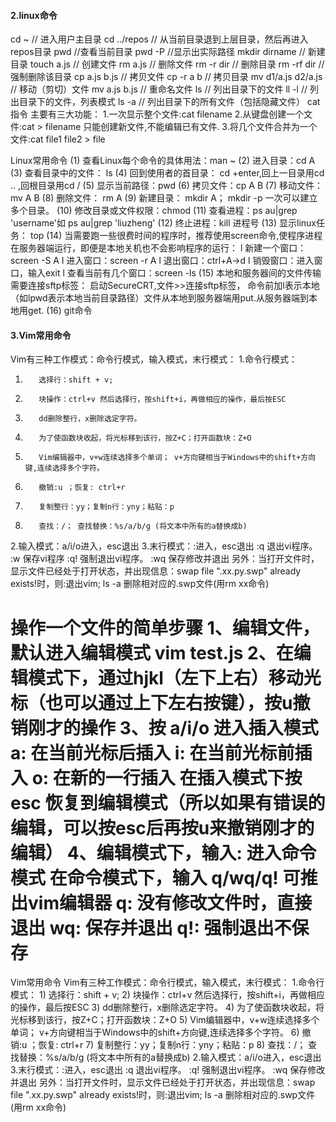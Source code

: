 #### 2.linux命令

cd ~          // 进入用户主目录
cd ../repos   // 从当前目录退到上层目录，然后再进入repos目录
pwd           //查看当前目录
pwd -P        //显示出实际路径
mkdir dirname // 新建目录
touch a.js    // 创建文件
rm a.js       // 删除文件
rm -r dir     // 删除目录
rm -rf dir    // 强制删除该目录
cp a.js b.js  // 拷贝文件
cp -r a b     // 拷贝目录
mv d1/a.js d2/a.js // 移动（剪切）文件
mv a.js b.js  // 重命名文件
ls            // 列出目录下的文件
ll -l         // 列出目录下的文件，列表模式
ls -a         // 列出目录下的所有文件（包括隐藏文件）
cat指令
主要有三大功能：
1.一次显示整个文件:cat filename
2.从键盘创建一个文件:cat > filename 只能创建新文件,不能编辑已有文件.
3.将几个文件合并为一个文件:cat file1 file2 > file

Linux常用命令
                   (1)              查看Linux每个命令的具体用法：man ~
                   (2)              进入目录：cd A
                   (3)              查看目录中的文件： ls
                   (4)              回到使用者的首目录： cd +enter,回上一目录用cd .. ,回根目录用cd /
                   (5)              显示当前路径：pwd
                   (6)              拷贝文件：cp A B
                   (7)              移动文件： mv A B
                   (8)              删除文件： rm A
                   (9)              新建目录： mkdir A； mkdir -p 一次可以建立多个目录。
                  (10)              修改目录或文件权限：chmod
                  (11)              查看进程：ps au|grep 'username'如 ps au|grep 'liuzheng'
                  (12)              终止进程：kill 进程号
                  (13)              显示linux任务： top
                  (14)              当需要跑一些很费时间的程序时，推荐使用screen命令,使程序进程在服务器端运行，即便是本地关机也不会影响程序的运行：
                                     l  新建一个窗口：screen -S A
                                     l  进入窗口：screen -r A
                                     l  退出窗口：ctrl+A->d
                                     l  销毁窗口：进入窗口，输入exit
                                     l  查看当前有几个窗口：screen -ls
                  (15)               本地和服务器间的文件传输需要连接sftp标签：
                                     启动SecureCRT,文件>>连接sftp标签， 命令前加l表示本地（如lpwd表示本地当前目录路径）文件从本地到服务器端用put.从服务器端到本地用get.
                  (16)              git命令
#### 3.Vim常用命令

Vim有三种工作模式：命令行模式，输入模式，末行模式：
1.命令行模式：
  1)        选择行：shift + v;
  2)        块操作：ctrl+v 然后选择行，按shift+i，再做相应的操作，最后按ESC
  3)        dd删除整行，x删除选定字符。
  4)        为了使函数块收起，将光标移到该行，按Z+C；打开函数块：Z+O
  5)        Vim编辑器中，v+w连续选择多个单词； v+方向键相当于Windows中的shift+方向键,连续选择多个字符。
  6)        撤销:u ；恢复: ctrl+r
  7)        复制整行：yy；复制n行：yny；粘贴：p
  8)        查找：/； 查找替换：%s/a/b/g (将文本中所有的a替换成b)
2.输入模式：a/i/o进入，esc退出
3.末行模式：:进入，esc退出
                   :q 退出vi程序。
                   :w  保存vi程序
                   :q! 强制退出vi程序。
                   :wq 保存修改并退出
 另外：当打开文件时，显示文件已经处于打开状态，并出现信息：swap file ".xx.py.swp" already exists!时，则:退出vim; ls -a 删除相对应的.swp文件(用rm xx命令)

操作一个文件的简单步骤
1、编辑文件，默认进入编辑模式
vim test.js
2、在编辑模式下，通过hjkl（左下上右）移动光标（也可以通过上下左右按键），按u撤销刚才的操作
3、按 a/i/o 进入插入模式
a: 在当前光标后插入
i: 在当前光标前插入
o: 在新的一行插入
在插入模式下按 esc 恢复到编辑模式（所以如果有错误的编辑，可以按esc后再按u来撤销刚才的编辑）
4、编辑模式下，输入: 进入命令模式
在命令模式下，输入 q/wq/q! 可推出vim编辑器
q: 没有修改文件时，直接退出
wq: 保存并退出
q!: 强制退出不保存
=================
Vim常用命令
      Vim有三种工作模式：命令行模式，输入模式，末行模式：
      1.命令行模式：
        1)        选择行：shift + v;
        2)        块操作：ctrl+v 然后选择行，按shift+i，再做相应的操作，最后按ESC
        3)        dd删除整行，x删除选定字符。
        4)        为了使函数块收起，将光标移到该行，按Z+C；打开函数块：Z+O
        5)        Vim编辑器中，v+w连续选择多个单词； v+方向键相当于Windows中的shift+方向键,连续选择多个字符。
        6)        撤销:u ；恢复: ctrl+r
        7)        复制整行：yy；复制n行：yny；粘贴：p
        8)        查找：/； 查找替换：%s/a/b/g (将文本中所有的a替换成b)
      2.输入模式：a/i/o进入，esc退出
      3.末行模式：:进入，esc退出
                         :q 退出vi程序。
                         :q! 强制退出vi程序。
                         :wq 保存修改并退出
       另外：当打开文件时，显示文件已经处于打开状态，并出现信息：swap file ".xx.py.swp" already exists!时，则:退出vim; ls -a 删除相对应的.swp文件(用rm xx命令)

